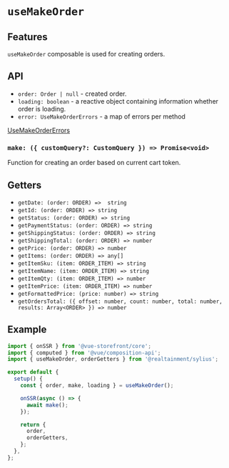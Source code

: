 # `useMakeOrder`

## Features

`useMakeOrder` composable is used for creating orders.

## API

- `order: Order | null` - created order.
- `loading: boolean` - a reactive object containing information whether order is loading.
- `error: UseMakeOrderErrors` - a map of errors per method

[UseMakeOrderErrors](https://docs.vuestorefront.io/v2/reference/api/core.usemakeordererrors.html)

### `make: ({ customQuery?: CustomQuery }) => Promise<void>`

Function for creating an order based on current cart token.

## Getters

- `getDate: (order: ORDER) =>  string`
- `getId: (order: ORDER) => string`
- `getStatus: (order: ORDER) => string`
- `getPaymentStatus: (order: ORDER) => string`
- `getShippingStatus: (order: ORDER) => string`
- `getShippingTotal: (order: ORDER) => number`
- `getPrice: (order: ORDER) => number`
- `getItems: (order: ORDER) => any[]`
- `getItemSku: (item: ORDER_ITEM) => string`
- `getItemName: (item: ORDER_ITEM) => string`
- `getItemQty: (item: ORDER_ITEM) => number`
- `getItemPrice: (item: ORDER_ITEM) => number`
- `getFormattedPrice: (price: number) => string`
- `getOrdersTotal: ({ offset: number, count: number, total: number, results: Array<ORDER> }) => number`

## Example

```js
import { onSSR } from '@vue-storefront/core';
import { computed } from '@vue/composition-api';
import { useMakeOrder, orderGetters } from '@realtainment/sylius';

export default {
  setup() {
    const { order, make, loading } = useMakeOrder();

    onSSR(async () => {
      await make();
    });

    return {
      order,
      orderGetters,
    };
  },
};
```
